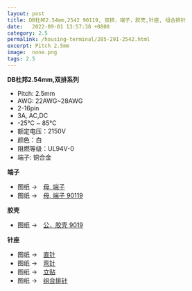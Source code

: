 ```yaml
---
layout: post
title: DB杜邦2.54mm,2542 90119, 双排，端子，胶壳,针座, 组合排针
date:   2022-09-01 13:57:38 +0800
category: 2.5
permalink: /housing-terminal/285-291-2542.html
excerpt: Pitch 2.5mm
image:  none.png
tags: 2.5
---
```


__DB杜邦2.54mm,双排系列__

* Pitch: 2.5mm
* AWG: 22AWG~28AWG
* 2-16pin
* 3A, AC,DC
* -25℃ ~ 85℃
* 额定电压：2150V
* 颜色：白
* 阻燃等级：UL94V-0
* 端子: 铜合金

__端子__

* 图纸 →　[母, 端子](/assets/2022/285-2542-PM254-T.pdf)
* 图纸 →　[母, 端子 90119](/assets/2022/286-2542-90119-T.pdf)

__胶壳__

* 图纸 →　[公，胶壳 9019](/assets/2022/287-2542-90119-H.pdf)


__针座__


* 图纸 →　[直针](/assets/2022/288-2542-MX254-WR-90119-LY.pdf)
* 图纸 →　[弯针](/assets/2022/289-2542-MX254-DIP-90119-LY.pdf)
* 图纸 →　[立贴](/assets/2022/290-2542-254-WVD.pdf)
* 图纸 →　[组合排针](/assets/2022/291-2542-254-DIP-YXY.pdf)